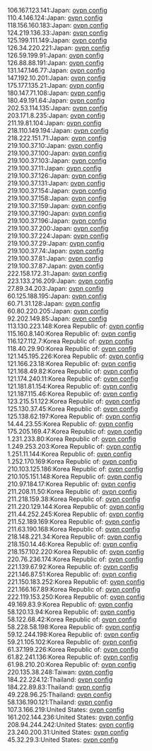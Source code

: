 106.167.123.141:Japan: [ovpn config](vpn/106_167_123_141.ovpn)  
110.4.146.124:Japan: [ovpn config](vpn/110_4_146_124.ovpn)  
118.156.160.183:Japan: [ovpn config](vpn/118_156_160_183.ovpn)  
124.219.136.33:Japan: [ovpn config](vpn/124_219_136_33.ovpn)  
125.199.111.149:Japan: [ovpn config](vpn/125_199_111_149.ovpn)  
126.34.220.221:Japan: [ovpn config](vpn/126_34_220_221.ovpn)  
126.59.199.91:Japan: [ovpn config](vpn/126_59_199_91.ovpn)  
126.88.88.191:Japan: [ovpn config](vpn/126_88_88_191.ovpn)  
131.147.146.77:Japan: [ovpn config](vpn/131_147_146_77.ovpn)  
147.192.10.201:Japan: [ovpn config](vpn/147_192_10_201.ovpn)  
175.177.135.21:Japan: [ovpn config](vpn/175_177_135_21.ovpn)  
180.147.71.108:Japan: [ovpn config](vpn/180_147_71_108.ovpn)  
180.49.191.64:Japan: [ovpn config](vpn/180_49_191_64.ovpn)  
202.53.114.135:Japan: [ovpn config](vpn/202_53_114_135.ovpn)  
203.171.8.235:Japan: [ovpn config](vpn/203_171_8_235.ovpn)  
211.19.81.104:Japan: [ovpn config](vpn/211_19_81_104.ovpn)  
218.110.149.194:Japan: [ovpn config](vpn/218_110_149_194.ovpn)  
218.222.151.71:Japan: [ovpn config](vpn/218_222_151_71.ovpn)  
219.100.37.10:Japan: [ovpn config](vpn/219_100_37_10.ovpn)  
219.100.37.100:Japan: [ovpn config](vpn/219_100_37_100.ovpn)  
219.100.37.103:Japan: [ovpn config](vpn/219_100_37_103.ovpn)  
219.100.37.11:Japan: [ovpn config](vpn/219_100_37_11.ovpn)  
219.100.37.126:Japan: [ovpn config](vpn/219_100_37_126.ovpn)  
219.100.37.131:Japan: [ovpn config](vpn/219_100_37_131.ovpn)  
219.100.37.154:Japan: [ovpn config](vpn/219_100_37_154.ovpn)  
219.100.37.158:Japan: [ovpn config](vpn/219_100_37_158.ovpn)  
219.100.37.159:Japan: [ovpn config](vpn/219_100_37_159.ovpn)  
219.100.37.190:Japan: [ovpn config](vpn/219_100_37_190.ovpn)  
219.100.37.196:Japan: [ovpn config](vpn/219_100_37_196.ovpn)  
219.100.37.200:Japan: [ovpn config](vpn/219_100_37_200.ovpn)  
219.100.37.224:Japan: [ovpn config](vpn/219_100_37_224.ovpn)  
219.100.37.29:Japan: [ovpn config](vpn/219_100_37_29.ovpn)  
219.100.37.74:Japan: [ovpn config](vpn/219_100_37_74.ovpn)  
219.100.37.81:Japan: [ovpn config](vpn/219_100_37_81.ovpn)  
219.100.37.87:Japan: [ovpn config](vpn/219_100_37_87.ovpn)  
222.158.172.31:Japan: [ovpn config](vpn/222_158_172_31.ovpn)  
223.133.216.209:Japan: [ovpn config](vpn/223_133_216_209.ovpn)  
27.89.34.203:Japan: [ovpn config](vpn/27_89_34_203.ovpn)  
60.125.188.195:Japan: [ovpn config](vpn/60_125_188_195.ovpn)  
60.71.31.128:Japan: [ovpn config](vpn/60_71_31_128.ovpn)  
60.80.220.205:Japan: [ovpn config](vpn/60_80_220_205.ovpn)  
92.202.149.85:Japan: [ovpn config](vpn/92_202_149_85.ovpn)  
113.130.223.148:Korea Republic of: [ovpn config](vpn/113_130_223_148.ovpn)  
115.160.8.140:Korea Republic of: [ovpn config](vpn/115_160_8_140.ovpn)  
116.127.112.7:Korea Republic of: [ovpn config](vpn/116_127_112_7.ovpn)  
118.40.29.90:Korea Republic of: [ovpn config](vpn/118_40_29_90.ovpn)  
121.145.195.226:Korea Republic of: [ovpn config](vpn/121_145_195_226.ovpn)  
121.166.23.18:Korea Republic of: [ovpn config](vpn/121_166_23_18.ovpn)  
121.168.49.82:Korea Republic of: [ovpn config](vpn/121_168_49_82.ovpn)  
121.174.240.11:Korea Republic of: [ovpn config](vpn/121_174_240_11.ovpn)  
121.181.81.154:Korea Republic of: [ovpn config](vpn/121_181_81_154.ovpn)  
121.187.115.46:Korea Republic of: [ovpn config](vpn/121_187_115_46.ovpn)  
123.215.51.122:Korea Republic of: [ovpn config](vpn/123_215_51_122.ovpn)  
125.130.37.45:Korea Republic of: [ovpn config](vpn/125_130_37_45.ovpn)  
125.138.62.197:Korea Republic of: [ovpn config](vpn/125_138_62_197.ovpn)  
14.44.23.55:Korea Republic of: [ovpn config](vpn/14_44_23_55.ovpn)  
175.205.169.47:Korea Republic of: [ovpn config](vpn/175_205_169_47.ovpn)  
1.231.233.80:Korea Republic of: [ovpn config](vpn/1_231_233_80.ovpn)  
1.249.253.203:Korea Republic of: [ovpn config](vpn/1_249_253_203.ovpn)  
1.251.11.144:Korea Republic of: [ovpn config](vpn/1_251_11_144.ovpn)  
1.252.170.169:Korea Republic of: [ovpn config](vpn/1_252_170_169.ovpn)  
210.103.125.186:Korea Republic of: [ovpn config](vpn/210_103_125_186.ovpn)  
210.105.151.148:Korea Republic of: [ovpn config](vpn/210_105_151_148.ovpn)  
210.97.184.17:Korea Republic of: [ovpn config](vpn/210_97_184_17.ovpn)  
211.208.11.50:Korea Republic of: [ovpn config](vpn/211_208_11_50.ovpn)  
211.218.159.38:Korea Republic of: [ovpn config](vpn/211_218_159_38.ovpn)  
211.220.129.144:Korea Republic of: [ovpn config](vpn/211_220_129_144.ovpn)  
211.44.252.245:Korea Republic of: [ovpn config](vpn/211_44_252_245.ovpn)  
211.52.189.169:Korea Republic of: [ovpn config](vpn/211_52_189_169.ovpn)  
211.63.190.168:Korea Republic of: [ovpn config](vpn/211_63_190_168.ovpn)  
218.148.221.34:Korea Republic of: [ovpn config](vpn/218_148_221_34.ovpn)  
218.150.14.46:Korea Republic of: [ovpn config](vpn/218_150_14_46.ovpn)  
218.157.102.220:Korea Republic of: [ovpn config](vpn/218_157_102_220.ovpn)  
220.76.236.174:Korea Republic of: [ovpn config](vpn/220_76_236_174.ovpn)  
221.139.67.92:Korea Republic of: [ovpn config](vpn/221_139_67_92.ovpn)  
221.146.87.51:Korea Republic of: [ovpn config](vpn/221_146_87_51.ovpn)  
221.150.183.252:Korea Republic of: [ovpn config](vpn/221_150_183_252.ovpn)  
221.166.167.89:Korea Republic of: [ovpn config](vpn/221_166_167_89.ovpn)  
222.119.153.250:Korea Republic of: [ovpn config](vpn/222_119_153_250.ovpn)  
49.169.83.9:Korea Republic of: [ovpn config](vpn/49_169_83_9.ovpn)  
58.120.13.94:Korea Republic of: [ovpn config](vpn/58_120_13_94.ovpn)  
58.122.68.42:Korea Republic of: [ovpn config](vpn/58_122_68_42.ovpn)  
58.228.58.198:Korea Republic of: [ovpn config](vpn/58_228_58_198.ovpn)  
59.12.244.198:Korea Republic of: [ovpn config](vpn/59_12_244_198.ovpn)  
59.21.105.102:Korea Republic of: [ovpn config](vpn/59_21_105_102.ovpn)  
61.37.199.226:Korea Republic of: [ovpn config](vpn/61_37_199_226.ovpn)  
61.82.241.136:Korea Republic of: [ovpn config](vpn/61_82_241_136.ovpn)  
61.98.210.20:Korea Republic of: [ovpn config](vpn/61_98_210_20.ovpn)  
220.135.38.248:Taiwan: [ovpn config](vpn/220_135_38_248.ovpn)  
184.22.224.12:Thailand: [ovpn config](vpn/184_22_224_12.ovpn)  
184.22.89.83:Thailand: [ovpn config](vpn/184_22_89_83.ovpn)  
49.228.96.25:Thailand: [ovpn config](vpn/49_228_96_25.ovpn)  
58.136.190.121:Thailand: [ovpn config](vpn/58_136_190_121.ovpn)  
107.3.166.219:United States: [ovpn config](vpn/107_3_166_219.ovpn)  
161.202.144.236:United States: [ovpn config](vpn/161_202_144_236.ovpn)  
208.94.244.242:United States: [ovpn config](vpn/208_94_244_242.ovpn)  
23.240.200.31:United States: [ovpn config](vpn/23_240_200_31.ovpn)  
45.32.29.3:United States: [ovpn config](vpn/45_32_29_3.ovpn)  
